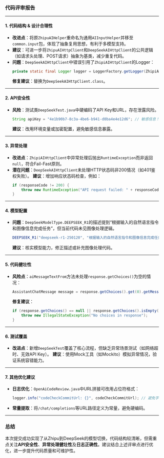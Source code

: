 

### 代码评审报告

---

#### 1. **代码结构 & 设计合理性**
- **改进点**：将原`ZhipuAIHelper`重命名为通用`AIInputHelper`并移至`common.input`包，体现了抽象复用思想，有利于多模型支持。
- **建议**：可进一步将`ZhipuAIHttpClient`和`DeepSeekAIHttpClient`的公共逻辑（如请求头处理、POST请求）抽象为基类，减少重复代码。
- **问题**：`DeepSeekAIHttpClient`中错误引用了`ZhipiAIHttpClient`的Logger：
  ```java
  private static final Logger logger = LoggerFactory.getLogger(ZhipiAIHttpClient.class); // 错误！
  ```
  **修复建议**：替换为`DeepSeekAIHttpClient.class`。

---

#### 2. **API安全性**
- **风险**：测试类`DeepSeekTest.java`中硬编码了API Key和URL，存在泄露风险。
  ```java
  String apiKey = "4e1b90b7-8c3a-4be6-b941-d0ba4e4e12d6"; // 敏感信息！
  ```
  **建议**：改用环境变量或加密配置，避免敏感信息暴露。

---

#### 3. **异常处理**
- **改进点**：`ZhipiAIHttpClient`中异常处理后抛出`RuntimeException`而非返回`null`，符合Fail-Fast原则。
- **潜在问题**：`DeepSeekAIHttpClient`未处理HTTP状态码非200情况（如401鉴权失败）。
  **建议**：增加响应状态码检查，例如：
  ```java
  if (responseCode != 200) {
      throw new RuntimeException("API request failed: " + responseCode);
  }
  ```

---

#### 4. **模型配置**
- **问题**：`DeepSeekModelType.DEEPSEEK_R1`的描述提到“根据输入的自然语言指令和图像信息完成任务”，但当前代码未见图像处理逻辑。
  ```java
  DEEPSEEK_R1("deepseek-r1-250120", "根据输入的自然语言指令和图像信息完成任务...");
  ```
  **建议**：核实模型能力，修正描述或补充图像处理代码。

---

#### 5. **代码健壮性**
- **风险点**：`aiMessageTextFrom`方法未处理`response.getChoices()`为空的情况：
  ```java
  AssistantChatMessage message = response.getChoices().get(0).getMessage(); // 可能越界！
  ```
  **修复建议**：
  ```java
  if (response.getChoices() == null || response.getChoices().isEmpty()) {
      throw new IllegalStateException("No choices in response");
  }
  ```

---

#### 6. **测试覆盖**
- **改进点**：新增`DeepSeekTest`覆盖了核心流程，但缺乏异常场景测试（如网络超时、无效API Key）。
  **建议**：使用Mock工具（如Mockito）模拟异常情况，验证系统容错能力。

---

#### 7. **其他优化建议**
- **日志优化**：`OpenAiCodeReview.java`中URL拼接可改用占位符格式：
  ```java
  logger.info("codeCheckCommitUrl: {}", codeCheckCommitUrl); // 避免字符串拼接开销
  ```
- **常量提取**：将`/chat/completions`等URL路径定义为常量，避免硬编码。

---

### 总结
本次提交成功实现了从Zhipu到DeepSeek的模型切换，代码结构较清晰，但需重点关注**API安全性**、**异常处理健壮性**及**日志正确性**。建议结合上述评审点进行优化，进一步提升代码质量和可维护性。